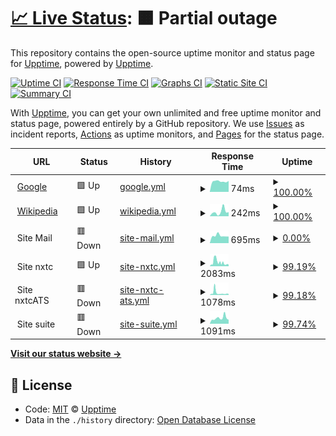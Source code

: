 # [📈 Live Status](https://demo.upptime.js.org): <!--live status--> **🟧 Partial outage**

This repository contains the open-source uptime monitor and status page for [Upptime](https://upptime.js.org), powered by [Upptime](https://github.com/upptime/upptime).

[![Uptime CI](https://github.com/koj-co/upptime/workflows/Uptime%20CI/badge.svg)](https://github.com/koj-co/upptime/actions?query=workflow%3A%22Uptime+CI%22)
[![Response Time CI](https://github.com/koj-co/upptime/workflows/Response%20Time%20CI/badge.svg)](https://github.com/koj-co/upptime/actions?query=workflow%3A%22Response+Time+CI%22)
[![Graphs CI](https://github.com/koj-co/upptime/workflows/Graphs%20CI/badge.svg)](https://github.com/koj-co/upptime/actions?query=workflow%3A%22Graphs+CI%22)
[![Static Site CI](https://github.com/koj-co/upptime/workflows/Static%20Site%20CI/badge.svg)](https://github.com/koj-co/upptime/actions?query=workflow%3A%22Static+Site+CI%22)
[![Summary CI](https://github.com/koj-co/upptime/workflows/Summary%20CI/badge.svg)](https://github.com/koj-co/upptime/actions?query=workflow%3A%22Summary+CI%22)

With [Upptime](https://upptime.js.org), you can get your own unlimited and free uptime monitor and status page, powered entirely by a GitHub repository. We use [Issues](https://github.com/upptime/upptime/issues) as incident reports, [Actions](https://github.com/fmmaia/fmAtAllUptime/actions) as uptime monitors, and [Pages](https://demo.upptime.js.org) for the status page.

<!--start: status pages-->
<!-- This summary is generated by Upptime (https://github.com/upptime/upptime) -->
<!-- Do not edit this manually, your changes will be overwritten -->
<!-- prettier-ignore -->
| URL | Status | History | Response Time | Uptime |
| --- | ------ | ------- | ------------- | ------ |
| <img alt="" src="https://icons.duckduckgo.com/ip3/www.google.com.ico" height="13"> [Google](https://www.google.com) | 🟩 Up | [google.yml](https://github.com/fmmaia/fmAtAllUptime/commits/HEAD/history/google.yml) | <details><summary><img alt="Response time graph" src="./graphs/google/response-time-week.png" height="20"> 74ms</summary><br><a href="https://fmmaia.github.io/fmAtAllUptime/history/google"><img alt="Response time 109" src="https://img.shields.io/endpoint?url=https%3A%2F%2Fraw.githubusercontent.com%2Ffmmaia%2FfmAtAllUptime%2FHEAD%2Fapi%2Fgoogle%2Fresponse-time.json"></a><br><a href="https://fmmaia.github.io/fmAtAllUptime/history/google"><img alt="24-hour response time 77" src="https://img.shields.io/endpoint?url=https%3A%2F%2Fraw.githubusercontent.com%2Ffmmaia%2FfmAtAllUptime%2FHEAD%2Fapi%2Fgoogle%2Fresponse-time-day.json"></a><br><a href="https://fmmaia.github.io/fmAtAllUptime/history/google"><img alt="7-day response time 74" src="https://img.shields.io/endpoint?url=https%3A%2F%2Fraw.githubusercontent.com%2Ffmmaia%2FfmAtAllUptime%2FHEAD%2Fapi%2Fgoogle%2Fresponse-time-week.json"></a><br><a href="https://fmmaia.github.io/fmAtAllUptime/history/google"><img alt="30-day response time 80" src="https://img.shields.io/endpoint?url=https%3A%2F%2Fraw.githubusercontent.com%2Ffmmaia%2FfmAtAllUptime%2FHEAD%2Fapi%2Fgoogle%2Fresponse-time-month.json"></a><br><a href="https://fmmaia.github.io/fmAtAllUptime/history/google"><img alt="1-year response time 108" src="https://img.shields.io/endpoint?url=https%3A%2F%2Fraw.githubusercontent.com%2Ffmmaia%2FfmAtAllUptime%2FHEAD%2Fapi%2Fgoogle%2Fresponse-time-year.json"></a></details> | <details><summary><a href="https://fmmaia.github.io/fmAtAllUptime/history/google">100.00%</a></summary><a href="https://fmmaia.github.io/fmAtAllUptime/history/google"><img alt="All-time uptime 100.00%" src="https://img.shields.io/endpoint?url=https%3A%2F%2Fraw.githubusercontent.com%2Ffmmaia%2FfmAtAllUptime%2FHEAD%2Fapi%2Fgoogle%2Fuptime.json"></a><br><a href="https://fmmaia.github.io/fmAtAllUptime/history/google"><img alt="24-hour uptime 100.00%" src="https://img.shields.io/endpoint?url=https%3A%2F%2Fraw.githubusercontent.com%2Ffmmaia%2FfmAtAllUptime%2FHEAD%2Fapi%2Fgoogle%2Fuptime-day.json"></a><br><a href="https://fmmaia.github.io/fmAtAllUptime/history/google"><img alt="7-day uptime 100.00%" src="https://img.shields.io/endpoint?url=https%3A%2F%2Fraw.githubusercontent.com%2Ffmmaia%2FfmAtAllUptime%2FHEAD%2Fapi%2Fgoogle%2Fuptime-week.json"></a><br><a href="https://fmmaia.github.io/fmAtAllUptime/history/google"><img alt="30-day uptime 100.00%" src="https://img.shields.io/endpoint?url=https%3A%2F%2Fraw.githubusercontent.com%2Ffmmaia%2FfmAtAllUptime%2FHEAD%2Fapi%2Fgoogle%2Fuptime-month.json"></a><br><a href="https://fmmaia.github.io/fmAtAllUptime/history/google"><img alt="1-year uptime 100.00%" src="https://img.shields.io/endpoint?url=https%3A%2F%2Fraw.githubusercontent.com%2Ffmmaia%2FfmAtAllUptime%2FHEAD%2Fapi%2Fgoogle%2Fuptime-year.json"></a></details>
| <img alt="" src="https://icons.duckduckgo.com/ip3/en.wikipedia.org.ico" height="13"> [Wikipedia](https://en.wikipedia.org) | 🟩 Up | [wikipedia.yml](https://github.com/fmmaia/fmAtAllUptime/commits/HEAD/history/wikipedia.yml) | <details><summary><img alt="Response time graph" src="./graphs/wikipedia/response-time-week.png" height="20"> 242ms</summary><br><a href="https://fmmaia.github.io/fmAtAllUptime/history/wikipedia"><img alt="Response time 215" src="https://img.shields.io/endpoint?url=https%3A%2F%2Fraw.githubusercontent.com%2Ffmmaia%2FfmAtAllUptime%2FHEAD%2Fapi%2Fwikipedia%2Fresponse-time.json"></a><br><a href="https://fmmaia.github.io/fmAtAllUptime/history/wikipedia"><img alt="24-hour response time 222" src="https://img.shields.io/endpoint?url=https%3A%2F%2Fraw.githubusercontent.com%2Ffmmaia%2FfmAtAllUptime%2FHEAD%2Fapi%2Fwikipedia%2Fresponse-time-day.json"></a><br><a href="https://fmmaia.github.io/fmAtAllUptime/history/wikipedia"><img alt="7-day response time 242" src="https://img.shields.io/endpoint?url=https%3A%2F%2Fraw.githubusercontent.com%2Ffmmaia%2FfmAtAllUptime%2FHEAD%2Fapi%2Fwikipedia%2Fresponse-time-week.json"></a><br><a href="https://fmmaia.github.io/fmAtAllUptime/history/wikipedia"><img alt="30-day response time 237" src="https://img.shields.io/endpoint?url=https%3A%2F%2Fraw.githubusercontent.com%2Ffmmaia%2FfmAtAllUptime%2FHEAD%2Fapi%2Fwikipedia%2Fresponse-time-month.json"></a><br><a href="https://fmmaia.github.io/fmAtAllUptime/history/wikipedia"><img alt="1-year response time 206" src="https://img.shields.io/endpoint?url=https%3A%2F%2Fraw.githubusercontent.com%2Ffmmaia%2FfmAtAllUptime%2FHEAD%2Fapi%2Fwikipedia%2Fresponse-time-year.json"></a></details> | <details><summary><a href="https://fmmaia.github.io/fmAtAllUptime/history/wikipedia">100.00%</a></summary><a href="https://fmmaia.github.io/fmAtAllUptime/history/wikipedia"><img alt="All-time uptime 100.00%" src="https://img.shields.io/endpoint?url=https%3A%2F%2Fraw.githubusercontent.com%2Ffmmaia%2FfmAtAllUptime%2FHEAD%2Fapi%2Fwikipedia%2Fuptime.json"></a><br><a href="https://fmmaia.github.io/fmAtAllUptime/history/wikipedia"><img alt="24-hour uptime 100.00%" src="https://img.shields.io/endpoint?url=https%3A%2F%2Fraw.githubusercontent.com%2Ffmmaia%2FfmAtAllUptime%2FHEAD%2Fapi%2Fwikipedia%2Fuptime-day.json"></a><br><a href="https://fmmaia.github.io/fmAtAllUptime/history/wikipedia"><img alt="7-day uptime 100.00%" src="https://img.shields.io/endpoint?url=https%3A%2F%2Fraw.githubusercontent.com%2Ffmmaia%2FfmAtAllUptime%2FHEAD%2Fapi%2Fwikipedia%2Fuptime-week.json"></a><br><a href="https://fmmaia.github.io/fmAtAllUptime/history/wikipedia"><img alt="30-day uptime 100.00%" src="https://img.shields.io/endpoint?url=https%3A%2F%2Fraw.githubusercontent.com%2Ffmmaia%2FfmAtAllUptime%2FHEAD%2Fapi%2Fwikipedia%2Fuptime-month.json"></a><br><a href="https://fmmaia.github.io/fmAtAllUptime/history/wikipedia"><img alt="1-year uptime 100.00%" src="https://img.shields.io/endpoint?url=https%3A%2F%2Fraw.githubusercontent.com%2Ffmmaia%2FfmAtAllUptime%2FHEAD%2Fapi%2Fwikipedia%2Fuptime-year.json"></a></details>
| <img alt="" src="https://icons.duckduckgo.com/ip3/null.ico" height="13"> Site Mail | 🟥 Down | [site-mail.yml](https://github.com/fmmaia/fmAtAllUptime/commits/HEAD/history/site-mail.yml) | <details><summary><img alt="Response time graph" src="./graphs/site-mail/response-time-week.png" height="20"> 695ms</summary><br><a href="https://fmmaia.github.io/fmAtAllUptime/history/site-mail"><img alt="Response time 798" src="https://img.shields.io/endpoint?url=https%3A%2F%2Fraw.githubusercontent.com%2Ffmmaia%2FfmAtAllUptime%2FHEAD%2Fapi%2Fsite-mail%2Fresponse-time.json"></a><br><a href="https://fmmaia.github.io/fmAtAllUptime/history/site-mail"><img alt="24-hour response time 624" src="https://img.shields.io/endpoint?url=https%3A%2F%2Fraw.githubusercontent.com%2Ffmmaia%2FfmAtAllUptime%2FHEAD%2Fapi%2Fsite-mail%2Fresponse-time-day.json"></a><br><a href="https://fmmaia.github.io/fmAtAllUptime/history/site-mail"><img alt="7-day response time 695" src="https://img.shields.io/endpoint?url=https%3A%2F%2Fraw.githubusercontent.com%2Ffmmaia%2FfmAtAllUptime%2FHEAD%2Fapi%2Fsite-mail%2Fresponse-time-week.json"></a><br><a href="https://fmmaia.github.io/fmAtAllUptime/history/site-mail"><img alt="30-day response time 733" src="https://img.shields.io/endpoint?url=https%3A%2F%2Fraw.githubusercontent.com%2Ffmmaia%2FfmAtAllUptime%2FHEAD%2Fapi%2Fsite-mail%2Fresponse-time-month.json"></a><br><a href="https://fmmaia.github.io/fmAtAllUptime/history/site-mail"><img alt="1-year response time 810" src="https://img.shields.io/endpoint?url=https%3A%2F%2Fraw.githubusercontent.com%2Ffmmaia%2FfmAtAllUptime%2FHEAD%2Fapi%2Fsite-mail%2Fresponse-time-year.json"></a></details> | <details><summary><a href="https://fmmaia.github.io/fmAtAllUptime/history/site-mail">0.00%</a></summary><a href="https://fmmaia.github.io/fmAtAllUptime/history/site-mail"><img alt="All-time uptime 41.29%" src="https://img.shields.io/endpoint?url=https%3A%2F%2Fraw.githubusercontent.com%2Ffmmaia%2FfmAtAllUptime%2FHEAD%2Fapi%2Fsite-mail%2Fuptime.json"></a><br><a href="https://fmmaia.github.io/fmAtAllUptime/history/site-mail"><img alt="24-hour uptime 0.00%" src="https://img.shields.io/endpoint?url=https%3A%2F%2Fraw.githubusercontent.com%2Ffmmaia%2FfmAtAllUptime%2FHEAD%2Fapi%2Fsite-mail%2Fuptime-day.json"></a><br><a href="https://fmmaia.github.io/fmAtAllUptime/history/site-mail"><img alt="7-day uptime 0.00%" src="https://img.shields.io/endpoint?url=https%3A%2F%2Fraw.githubusercontent.com%2Ffmmaia%2FfmAtAllUptime%2FHEAD%2Fapi%2Fsite-mail%2Fuptime-week.json"></a><br><a href="https://fmmaia.github.io/fmAtAllUptime/history/site-mail"><img alt="30-day uptime 1.38%" src="https://img.shields.io/endpoint?url=https%3A%2F%2Fraw.githubusercontent.com%2Ffmmaia%2FfmAtAllUptime%2FHEAD%2Fapi%2Fsite-mail%2Fuptime-month.json"></a><br><a href="https://fmmaia.github.io/fmAtAllUptime/history/site-mail"><img alt="1-year uptime 0.00%" src="https://img.shields.io/endpoint?url=https%3A%2F%2Fraw.githubusercontent.com%2Ffmmaia%2FfmAtAllUptime%2FHEAD%2Fapi%2Fsite-mail%2Fuptime-year.json"></a></details>
| <img alt="" src="https://icons.duckduckgo.com/ip3/null.ico" height="13"> Site nxtc | 🟩 Up | [site-nxtc.yml](https://github.com/fmmaia/fmAtAllUptime/commits/HEAD/history/site-nxtc.yml) | <details><summary><img alt="Response time graph" src="./graphs/site-nxtc/response-time-week.png" height="20"> 2083ms</summary><br><a href="https://fmmaia.github.io/fmAtAllUptime/history/site-nxtc"><img alt="Response time 2139" src="https://img.shields.io/endpoint?url=https%3A%2F%2Fraw.githubusercontent.com%2Ffmmaia%2FfmAtAllUptime%2FHEAD%2Fapi%2Fsite-nxtc%2Fresponse-time.json"></a><br><a href="https://fmmaia.github.io/fmAtAllUptime/history/site-nxtc"><img alt="24-hour response time 2585" src="https://img.shields.io/endpoint?url=https%3A%2F%2Fraw.githubusercontent.com%2Ffmmaia%2FfmAtAllUptime%2FHEAD%2Fapi%2Fsite-nxtc%2Fresponse-time-day.json"></a><br><a href="https://fmmaia.github.io/fmAtAllUptime/history/site-nxtc"><img alt="7-day response time 2083" src="https://img.shields.io/endpoint?url=https%3A%2F%2Fraw.githubusercontent.com%2Ffmmaia%2FfmAtAllUptime%2FHEAD%2Fapi%2Fsite-nxtc%2Fresponse-time-week.json"></a><br><a href="https://fmmaia.github.io/fmAtAllUptime/history/site-nxtc"><img alt="30-day response time 2451" src="https://img.shields.io/endpoint?url=https%3A%2F%2Fraw.githubusercontent.com%2Ffmmaia%2FfmAtAllUptime%2FHEAD%2Fapi%2Fsite-nxtc%2Fresponse-time-month.json"></a><br><a href="https://fmmaia.github.io/fmAtAllUptime/history/site-nxtc"><img alt="1-year response time 2287" src="https://img.shields.io/endpoint?url=https%3A%2F%2Fraw.githubusercontent.com%2Ffmmaia%2FfmAtAllUptime%2FHEAD%2Fapi%2Fsite-nxtc%2Fresponse-time-year.json"></a></details> | <details><summary><a href="https://fmmaia.github.io/fmAtAllUptime/history/site-nxtc">99.19%</a></summary><a href="https://fmmaia.github.io/fmAtAllUptime/history/site-nxtc"><img alt="All-time uptime 99.44%" src="https://img.shields.io/endpoint?url=https%3A%2F%2Fraw.githubusercontent.com%2Ffmmaia%2FfmAtAllUptime%2FHEAD%2Fapi%2Fsite-nxtc%2Fuptime.json"></a><br><a href="https://fmmaia.github.io/fmAtAllUptime/history/site-nxtc"><img alt="24-hour uptime 98.11%" src="https://img.shields.io/endpoint?url=https%3A%2F%2Fraw.githubusercontent.com%2Ffmmaia%2FfmAtAllUptime%2FHEAD%2Fapi%2Fsite-nxtc%2Fuptime-day.json"></a><br><a href="https://fmmaia.github.io/fmAtAllUptime/history/site-nxtc"><img alt="7-day uptime 99.19%" src="https://img.shields.io/endpoint?url=https%3A%2F%2Fraw.githubusercontent.com%2Ffmmaia%2FfmAtAllUptime%2FHEAD%2Fapi%2Fsite-nxtc%2Fuptime-week.json"></a><br><a href="https://fmmaia.github.io/fmAtAllUptime/history/site-nxtc"><img alt="30-day uptime 98.34%" src="https://img.shields.io/endpoint?url=https%3A%2F%2Fraw.githubusercontent.com%2Ffmmaia%2FfmAtAllUptime%2FHEAD%2Fapi%2Fsite-nxtc%2Fuptime-month.json"></a><br><a href="https://fmmaia.github.io/fmAtAllUptime/history/site-nxtc"><img alt="1-year uptime 98.27%" src="https://img.shields.io/endpoint?url=https%3A%2F%2Fraw.githubusercontent.com%2Ffmmaia%2FfmAtAllUptime%2FHEAD%2Fapi%2Fsite-nxtc%2Fuptime-year.json"></a></details>
| <img alt="" src="https://icons.duckduckgo.com/ip3/null.ico" height="13"> Site nxtcATS | 🟥 Down | [site-nxtc-ats.yml](https://github.com/fmmaia/fmAtAllUptime/commits/HEAD/history/site-nxtc-ats.yml) | <details><summary><img alt="Response time graph" src="./graphs/site-nxtc-ats/response-time-week.png" height="20"> 1078ms</summary><br><a href="https://fmmaia.github.io/fmAtAllUptime/history/site-nxtc-ats"><img alt="Response time 1866" src="https://img.shields.io/endpoint?url=https%3A%2F%2Fraw.githubusercontent.com%2Ffmmaia%2FfmAtAllUptime%2FHEAD%2Fapi%2Fsite-nxtc-ats%2Fresponse-time.json"></a><br><a href="https://fmmaia.github.io/fmAtAllUptime/history/site-nxtc-ats"><img alt="24-hour response time 622" src="https://img.shields.io/endpoint?url=https%3A%2F%2Fraw.githubusercontent.com%2Ffmmaia%2FfmAtAllUptime%2FHEAD%2Fapi%2Fsite-nxtc-ats%2Fresponse-time-day.json"></a><br><a href="https://fmmaia.github.io/fmAtAllUptime/history/site-nxtc-ats"><img alt="7-day response time 1078" src="https://img.shields.io/endpoint?url=https%3A%2F%2Fraw.githubusercontent.com%2Ffmmaia%2FfmAtAllUptime%2FHEAD%2Fapi%2Fsite-nxtc-ats%2Fresponse-time-week.json"></a><br><a href="https://fmmaia.github.io/fmAtAllUptime/history/site-nxtc-ats"><img alt="30-day response time 2032" src="https://img.shields.io/endpoint?url=https%3A%2F%2Fraw.githubusercontent.com%2Ffmmaia%2FfmAtAllUptime%2FHEAD%2Fapi%2Fsite-nxtc-ats%2Fresponse-time-month.json"></a><br><a href="https://fmmaia.github.io/fmAtAllUptime/history/site-nxtc-ats"><img alt="1-year response time 1926" src="https://img.shields.io/endpoint?url=https%3A%2F%2Fraw.githubusercontent.com%2Ffmmaia%2FfmAtAllUptime%2FHEAD%2Fapi%2Fsite-nxtc-ats%2Fresponse-time-year.json"></a></details> | <details><summary><a href="https://fmmaia.github.io/fmAtAllUptime/history/site-nxtc-ats">99.18%</a></summary><a href="https://fmmaia.github.io/fmAtAllUptime/history/site-nxtc-ats"><img alt="All-time uptime 99.40%" src="https://img.shields.io/endpoint?url=https%3A%2F%2Fraw.githubusercontent.com%2Ffmmaia%2FfmAtAllUptime%2FHEAD%2Fapi%2Fsite-nxtc-ats%2Fuptime.json"></a><br><a href="https://fmmaia.github.io/fmAtAllUptime/history/site-nxtc-ats"><img alt="24-hour uptime 98.08%" src="https://img.shields.io/endpoint?url=https%3A%2F%2Fraw.githubusercontent.com%2Ffmmaia%2FfmAtAllUptime%2FHEAD%2Fapi%2Fsite-nxtc-ats%2Fuptime-day.json"></a><br><a href="https://fmmaia.github.io/fmAtAllUptime/history/site-nxtc-ats"><img alt="7-day uptime 99.18%" src="https://img.shields.io/endpoint?url=https%3A%2F%2Fraw.githubusercontent.com%2Ffmmaia%2FfmAtAllUptime%2FHEAD%2Fapi%2Fsite-nxtc-ats%2Fuptime-week.json"></a><br><a href="https://fmmaia.github.io/fmAtAllUptime/history/site-nxtc-ats"><img alt="30-day uptime 98.47%" src="https://img.shields.io/endpoint?url=https%3A%2F%2Fraw.githubusercontent.com%2Ffmmaia%2FfmAtAllUptime%2FHEAD%2Fapi%2Fsite-nxtc-ats%2Fuptime-month.json"></a><br><a href="https://fmmaia.github.io/fmAtAllUptime/history/site-nxtc-ats"><img alt="1-year uptime 98.17%" src="https://img.shields.io/endpoint?url=https%3A%2F%2Fraw.githubusercontent.com%2Ffmmaia%2FfmAtAllUptime%2FHEAD%2Fapi%2Fsite-nxtc-ats%2Fuptime-year.json"></a></details>
| <img alt="" src="https://icons.duckduckgo.com/ip3/null.ico" height="13"> Site suite | 🟥 Down | [site-suite.yml](https://github.com/fmmaia/fmAtAllUptime/commits/HEAD/history/site-suite.yml) | <details><summary><img alt="Response time graph" src="./graphs/site-suite/response-time-week.png" height="20"> 1091ms</summary><br><a href="https://fmmaia.github.io/fmAtAllUptime/history/site-suite"><img alt="Response time 1741" src="https://img.shields.io/endpoint?url=https%3A%2F%2Fraw.githubusercontent.com%2Ffmmaia%2FfmAtAllUptime%2FHEAD%2Fapi%2Fsite-suite%2Fresponse-time.json"></a><br><a href="https://fmmaia.github.io/fmAtAllUptime/history/site-suite"><img alt="24-hour response time 908" src="https://img.shields.io/endpoint?url=https%3A%2F%2Fraw.githubusercontent.com%2Ffmmaia%2FfmAtAllUptime%2FHEAD%2Fapi%2Fsite-suite%2Fresponse-time-day.json"></a><br><a href="https://fmmaia.github.io/fmAtAllUptime/history/site-suite"><img alt="7-day response time 1091" src="https://img.shields.io/endpoint?url=https%3A%2F%2Fraw.githubusercontent.com%2Ffmmaia%2FfmAtAllUptime%2FHEAD%2Fapi%2Fsite-suite%2Fresponse-time-week.json"></a><br><a href="https://fmmaia.github.io/fmAtAllUptime/history/site-suite"><img alt="30-day response time 1883" src="https://img.shields.io/endpoint?url=https%3A%2F%2Fraw.githubusercontent.com%2Ffmmaia%2FfmAtAllUptime%2FHEAD%2Fapi%2Fsite-suite%2Fresponse-time-month.json"></a><br><a href="https://fmmaia.github.io/fmAtAllUptime/history/site-suite"><img alt="1-year response time 1791" src="https://img.shields.io/endpoint?url=https%3A%2F%2Fraw.githubusercontent.com%2Ffmmaia%2FfmAtAllUptime%2FHEAD%2Fapi%2Fsite-suite%2Fresponse-time-year.json"></a></details> | <details><summary><a href="https://fmmaia.github.io/fmAtAllUptime/history/site-suite">99.74%</a></summary><a href="https://fmmaia.github.io/fmAtAllUptime/history/site-suite"><img alt="All-time uptime 99.44%" src="https://img.shields.io/endpoint?url=https%3A%2F%2Fraw.githubusercontent.com%2Ffmmaia%2FfmAtAllUptime%2FHEAD%2Fapi%2Fsite-suite%2Fuptime.json"></a><br><a href="https://fmmaia.github.io/fmAtAllUptime/history/site-suite"><img alt="24-hour uptime 98.16%" src="https://img.shields.io/endpoint?url=https%3A%2F%2Fraw.githubusercontent.com%2Ffmmaia%2FfmAtAllUptime%2FHEAD%2Fapi%2Fsite-suite%2Fuptime-day.json"></a><br><a href="https://fmmaia.github.io/fmAtAllUptime/history/site-suite"><img alt="7-day uptime 99.74%" src="https://img.shields.io/endpoint?url=https%3A%2F%2Fraw.githubusercontent.com%2Ffmmaia%2FfmAtAllUptime%2FHEAD%2Fapi%2Fsite-suite%2Fuptime-week.json"></a><br><a href="https://fmmaia.github.io/fmAtAllUptime/history/site-suite"><img alt="30-day uptime 98.85%" src="https://img.shields.io/endpoint?url=https%3A%2F%2Fraw.githubusercontent.com%2Ffmmaia%2FfmAtAllUptime%2FHEAD%2Fapi%2Fsite-suite%2Fuptime-month.json"></a><br><a href="https://fmmaia.github.io/fmAtAllUptime/history/site-suite"><img alt="1-year uptime 98.26%" src="https://img.shields.io/endpoint?url=https%3A%2F%2Fraw.githubusercontent.com%2Ffmmaia%2FfmAtAllUptime%2FHEAD%2Fapi%2Fsite-suite%2Fuptime-year.json"></a></details>

<!--end: status pages-->

[**Visit our status website →**](https://demo.upptime.js.org)

## 📄 License

- Code: [MIT](./LICENSE) © [Upptime](https://upptime.js.org)
- Data in the `./history` directory: [Open Database License](https://opendatacommons.org/licenses/odbl/1-0/)
